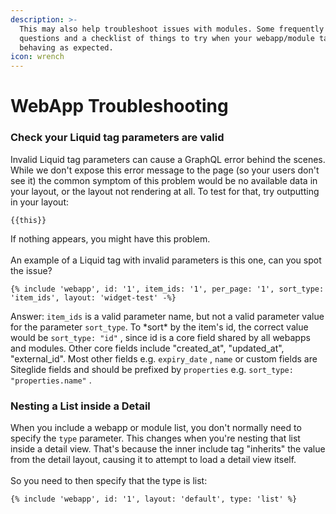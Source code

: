 ```yaml
---
description: >-
  This may also help troubleshoot issues with modules. Some frequently asked
  questions and a checklist of things to try when your webapp/module tag is not
  behaving as expected.
icon: wrench
---
```


# WebApp Troubleshooting

### Check your Liquid tag parameters are valid

Invalid Liquid tag parameters can cause a GraphQL error behind the scenes. While we don't expose this error message to the page (so your users don't see it) the common symptom of this problem would be no available data in your layout, or the layout not rendering at all. To test for that, try outputting in your layout:

```
{{this}}
```

If nothing appears, you might have this problem. \
\
An example of a Liquid tag with invalid parameters is this one, can you spot the issue?

```
{% include 'webapp', id: '1', item_ids: '1', per_page: '1', sort_type: 'item_ids', layout: 'widget-test' -%}
```

Answer: `item_ids` is a valid parameter name, but not a valid parameter value for  the parameter `sort_type`. To \*sort\* by the item's id, the correct value would be `sort_type: "id"` , since id is a core field shared by all webapps and modules. Other core fields include "created\_at", "updated\_at", "external\_id". Most other fields e.g. `expiry_date` , `name` or custom fields are Siteglide fields and should be prefixed by `properties` e.g. `sort_type: "properties.name"` .

### Nesting a List inside a Detail

When you include a webapp or module list, you don't normally need to specify the `type` parameter. This changes when you're nesting that list inside a detail view. That's because the inner include tag "inherits" the value from the detail layout, causing it to attempt to load a detail view itself. \
\
So you need to then specify that the type is list:

```liquid
{% include 'webapp', id: '1', layout: 'default', type: 'list' %}
```

